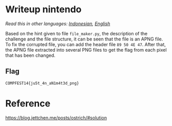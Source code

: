 # Writeup **nintendo**
*Read this in other languages: [Indonesian](README.md), [English](README.en.md)*


Based on the hint given to file `file_maker.py`, the description of the challenge and the file structure, it can be seen that the file is an APNG file. To fix the corrupted file, you can add the header file `89 50 4E 47`. After that, the APNG file extracted into several PNG files to get the flag from each pixel that has been changed.
## Flag

```
COMPFEST14{ju5t_4n_aN1m4t3d_png}
```
# Reference
https://blog.jettchen.me/posts/ostrich/#solution
